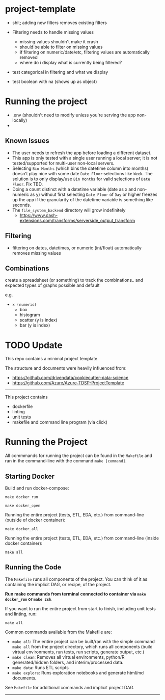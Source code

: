 # project-template

- shit; adding new filters removes existing filters
- Filtering needs to handle missing values
    - missing values shouldn't make it crash
    - should be able to filter on missing values
    - if filtering on numeric/date/etc, filtering values are automatically removed
    - where do i display what is currently being filtered?


- test categorical in filtering and what we display
- test boolean with na (shows up as object)

# Running the project

- .env (shouldn't need to modify unless you're serving the app non-locally)
-


## Known Issues


- The user needs to refresh the app before loading a different dataset.
- This app is only tested with a single user running a local server; it is not tested/supported for multi-user non-local servers.
- Selecting `Bin Months` (which bins the datetime column into months) doesn't play nice with some date `Date Floor` selections like `Week`. The solution is to only display/use `Bin Months` for valid selections of `Date Floor`. Fix TBD.
- Doing a count distinct with a datetime variable (date as x and non-numeric as y) without first selecting `Date Floor` of `Day` or higher freezes up the app if the granularity of the datetime variable is something like seconds.
- The `file_system_backend` directory will grow indefinitely
    - https://www.dash-extensions.com/transforms/serverside_output_transform


## Filtering

- filtering on dates, datetimes, or numeric (int/float) automatically removes missing values



## Combinations

create a spreadsheet (or something) to track the combinations.. and expected types of graphs possible and default

e.g. 

- `x (numeric)`
    - box
    - histogram
    - scatter (y is index)
    - bar (y is index)




# TODO Update


This repo contains a minimal project template.

The structure and documents were heavily influenced from:

- https://github.com/drivendata/cookiecutter-data-science
- https://github.com/Azure/Azure-TDSP-ProjectTemplate

---

This project contains

- dockerfile
- linting
- unit tests
- makefile and command line program (via click)

# Running the Project

All commmands for running the project can be found in the `Makefile` and ran in the command-line with the command `make [command]`.

## Starting Docker

Build and run docker-compose:

```commandline
make docker_run
```

```commandline
make docker_open
```

Running the entire project (tests, ETL, EDA, etc.) from command-line (outside of docker container):

```commandline
make docker_all
```

Running the entire project (tests, ETL, EDA, etc.) from command-line (inside docker container):

```commandline
make all
```

## Running the Code

The `Makefile` runs all components of the project. You can think of it as containing the implicit DAG, or recipe, of the project.

**Run make commands from terminal connected to container via `make docker_run` or `make zsh`**.

If you want to run the entire project from start to finish, including unit tests and linting, run:

```
make all
```

Common commands available from the Makefile are:

- `make all`: The entire project can be built/ran with the simple command `make all` from the project directory, which runs all components (build virtual environments, run tests, run scripts, generate output, etc.)
- `make clean`: Removes all virtual environments, python/R generated/hidden folders, and interim/processed data.
- `make data`: Runs ETL scripts
- `make explore`: Runs exploration notebooks and generate html/md documents.

See `Makefile` for additional commands and implicit project DAG.

---
